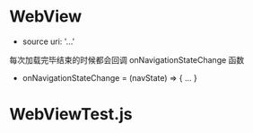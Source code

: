 # WebView

- source  uri: '...'

每次加载完毕结束的时候都会回调 onNavigationStateChange 函数

- onNavigationStateChange = (navState) => {
  ...
}

# WebViewTest.js
